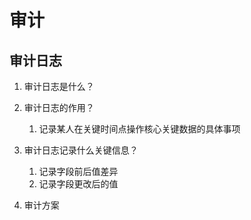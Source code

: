 # 审计
## 审计日志
1. 审计日志是什么？
   
2. 审计日志的作用？
    1. 记录某人在关键时间点操作核心关键数据的具体事项
    
3. 审计日志记录什么关键信息？
    1. 记录字段前后值差异
    2. 记录字段更改后的值
4. 审计方案
   